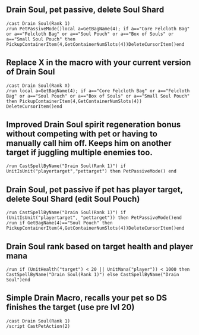 ## Drain Soul, pet passive, delete Soul Shard
```
/cast Drain Soul(Rank 1)
/run PetPassiveMode()local a=GetBagName(4); if a=="Core Felcloth Bag" or a=="Felcloth Bag" or a=="Soul Pouch" or a=="Box of Souls" or a=="Small Soul Pouch" then PickupContainerItem(4,GetContainerNumSlots(4))DeleteCursorItem()end
```
 

## Replace X in the macro with your current version of Drain Soul
```
/cast Drain Soul(Rank X)
/run local a=GetBagName(4); if a=="Core Felcloth Bag" or a=="Felcloth Bag" or a=="Soul Pouch" or a=="Box of Souls" or a=="Small Soul Pouch" then PickupContainerItem(4,GetContainerNumSlots(4)) DeleteCursorItem()end
```
 

## Improved Drain Soul spirit regeneration bonus without competing with pet or having to manually call him off. Keeps him on another target if juggling multiple enemies too.  
```
/run CastSpellByName("Drain Soul(Rank 1)") if UnitIsUnit("playertarget","pettarget") then PetPassiveMode() end
```
 

## Drain Soul, pet passive if pet has player target, delete Soul Shard (edit Soul Pouch)
```
/run CastSpellByName("Drain Soul(Rank 1)") if (UnitIsUnit("playertarget", "pettarget")) then PetPassiveMode()end
/run if GetBagName(4)=="Soul Pouch" then PickupContainerItem(4,GetContainerNumSlots(4))DeleteCursorItem()end
```
 

## Drain Soul rank based on target health and player mana
```
/run if (UnitHealth("target") < 20 || UnitMana("player")) < 1000 then CastSpellByName("Drain Soul(Rank 1)") else CastSpellByName("Drain Soul")end
```
 

## Simple Drain Macro, recalls your pet so DS finishes the target (use pre lvl 20)
```
/cast Drain Soul(Rank 1)
/script CastPetAction(2)
```